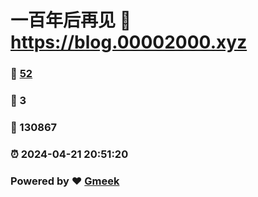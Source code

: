 # 一百年后再见 :link: https://blog.00002000.xyz 
### :page_facing_up: [52](https://blog.00002000.xyz/tag.html) 
### :speech_balloon: 3 
### :hibiscus: 130867 
### :alarm_clock: 2024-04-21 20:51:20 
### Powered by :heart: [Gmeek](https://github.com/Meekdai/Gmeek)

